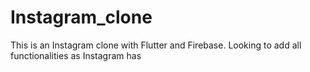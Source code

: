 # Instagram_clone
This is an Instagram clone with Flutter and Firebase. Looking to add all functionalities as Instagram has
